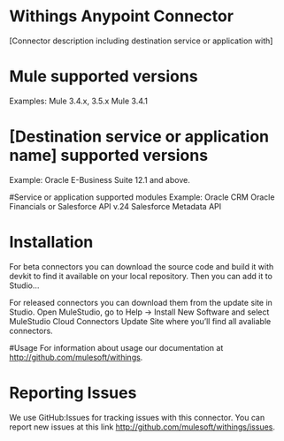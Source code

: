 # Withings Anypoint Connector

[Connector description including destination service or application with]

# Mule supported versions
Examples:
Mule 3.4.x, 3.5.x
Mule 3.4.1

# [Destination service or application name] supported versions
Example:
Oracle E-Business Suite 12.1 and above.

#Service or application supported modules
Example:
Oracle CRM
Oracle Financials
or 
Salesforce API v.24
Salesforce Metadata API


# Installation 
For beta connectors you can download the source code and build it with devkit to find it available on your local repository. Then you can add it to Studio…<TBD>

For released connectors you can download them from the update site in Studio. 
Open MuleStudio, go to Help → Install New Software and select MuleStudio Cloud Connectors Update Site where you’ll find all avaliable connectors.

#Usage
For information about usage our documentation at http://github.com/mulesoft/withings.

# Reporting Issues

We use GitHub:Issues for tracking issues with this connector. You can report new issues at this link http://github.com/mulesoft/withings/issues.